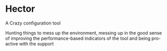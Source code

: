 # Hector
A Crazy configuration tool

Hunting things to mess up the environment, messing up in the good sense of improving the performance-based indicators of the tool and being pro-active with the support
